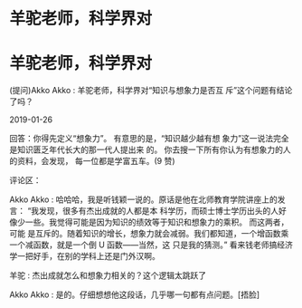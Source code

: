 # 羊驼老师，科学界对

# 羊驼老师，科学界对

(提问)Akko Akko : 羊驼老师，科学界对“知识与想象力是否互 斥”这个问题有结论了吗？

2019-01-26

回答：你得先定义“想象力”。 有意思的是，“知识越少越有想 象力”这一说法完全是知识匮乏年代长大的那一代人提出来 的。 你去搜一下所有你认为有想象力的人的资料，会发现， 每一位都是学富五车。(9 赞)

评论区：

Akko Akko : 哈哈哈，我是听钱颖一说的。原话是他在北师教育学院讲座上的发言： “我发现，很多有杰出成就的人都是本 科学历，而硕士博士学历出头的人好像少一些。我觉得可能是因为知识的绩效等于知识和想象力的乘积。 而这两者，可能 是互斥的。随着知识的增长，想象力就会减弱。我们都知道，一个增函数乘一个减函数，就是一个倒 U 函数——当然，这 只是我的猜测。” 看来钱老师搞经济学一把好手，在别的学科上还是门外汉啊。

羊驼 : 杰出成就怎么和想象力相关的？这个逻辑太跳跃了

Akko Akko : 是的。仔细想想他这段话，几乎哪一句都有点问题。[捂脸]
